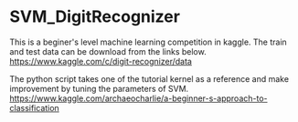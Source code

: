 # SVM_DigitRecognizer

This is a beginer's level machine learning competition in kaggle. The train and test data can be download from the links below.
https://www.kaggle.com/c/digit-recognizer/data

The python script takes one of the tutorial kernel as a reference and make improvement by tuning the parameters of SVM.
https://www.kaggle.com/archaeocharlie/a-beginner-s-approach-to-classification
